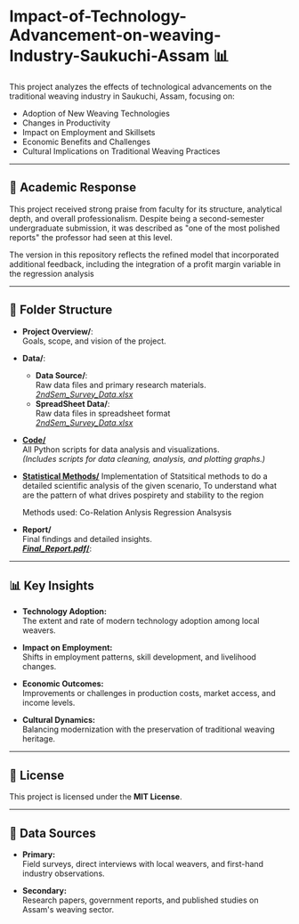 # Impact-of-Technology-Advancement-on-weaving-Industry-Saukuchi-Assam 📊

This project analyzes the effects of technological advancements on the traditional weaving industry in Saukuchi, Assam, focusing on:

- Adoption of New Weaving Technologies
- Changes in Productivity
- Impact on Employment and Skillsets
- Economic Benefits and Challenges
- Cultural Implications on Traditional Weaving Practices

---

## 📖 Academic Response

This project received strong praise from faculty for its structure, analytical depth, and overall professionalism. Despite being a second-semester undergraduate submission, it was described as "one of the most polished reports" the professor had seen at this level.

The version in this repository reflects the refined model that incorporated additional feedback, including the integration of a profit margin variable in the regression analysis

---

## 📁 Folder Structure

- **Project Overview/**:  
  Goals, scope, and vision of the project.

- **Data/**:
  - **Data Source/**:  
    Raw data files and primary research materials.  
  [_2ndSem_Survey_Data.xlsx_](https://github.com/ahmedmujtaba24/Impact-of-Technology-Advancement-on-weaving-Industry-Saukuchi-Assam-/blob/main/2ndSem_survey_data.xlsx)
  - **SpreadSheet Data/**:  
  Raw data files in spreadsheet format  
[_2ndSem_Survey_Data.xlsx_](https://github.com/ahmedmujtaba24/Impact-of-Technology-Advancement-on-weaving-Industry-Saukuchi-Assam-/blob/main/2ndSem_survey_data.xlsx)


- [**Code/**](https://github.com/ahmedmujtaba24/Impact-of-Technology-Advancement-on-weaving-Industry-Saulkuchi-Assam-/blob/main/code)  
  All Python scripts for data analysis and visualizations.  
  _(Includes scripts for data cleaning, analysis, and plotting graphs.)_

- [**Statistical Methods/**]()
  Implementation of Statsitical methods to do a detailed scientific analysis of the given scenario, To understand what are the pattern of what drives pospirety and stability to the region

  Methods used:
  Co-Relation Anlysis
  Regression Analsysis 


- **Report/**  
  Final findings and detailed insights.  
  [**_Final_Report.pdf_/**](https://drive.google.com/file/d/1a7Xn7GFLmsGsm47bxJyqbhTGnWJKKNtc/view?usp=drive_link):  


---

## 📊 Key Insights

- **Technology Adoption:**  
  The extent and rate of modern technology adoption among local weavers.

- **Impact on Employment:**  
  Shifts in employment patterns, skill development, and livelihood changes.

- **Economic Outcomes:**  
  Improvements or challenges in production costs, market access, and income levels.

- **Cultural Dynamics:**  
  Balancing modernization with the preservation of traditional weaving heritage.

---

## 📜 License

This project is licensed under the **MIT License**.

---

## 🔗 Data Sources

- **Primary:**  
  Field surveys, direct interviews with local weavers, and first-hand industry observations.

- **Secondary:**  
  Research papers, government reports, and published studies on Assam's weaving sector.

